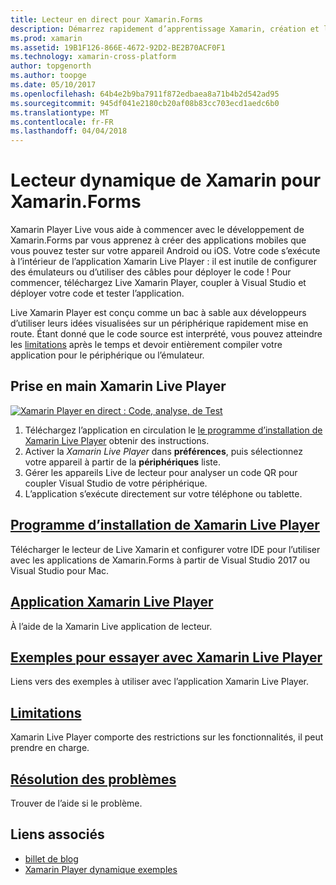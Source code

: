 ```yaml
---
title: Lecteur en direct pour Xamarin.Forms
description: Démarrez rapidement d’apprentissage Xamarin, création et l’exécution des applications sur votre appareil Android ou iOS.
ms.prod: xamarin
ms.assetid: 19B1F126-866E-4672-92D2-BE2B70ACF0F1
ms.technology: xamarin-cross-platform
author: topgenorth
ms.author: toopge
ms.date: 05/10/2017
ms.openlocfilehash: 64b4e2b9ba7911f872edbaea8a71b4b2d542ad95
ms.sourcegitcommit: 945df041e2180cb20af08b83cc703ecd1aedc6b0
ms.translationtype: MT
ms.contentlocale: fr-FR
ms.lasthandoff: 04/04/2018
---
```

# <a name="xamarin-live-player-for-xamarinforms"></a>Lecteur dynamique de Xamarin pour Xamarin.Forms

Xamarin Player Live vous aide à commencer avec le développement de Xamarin.Forms par vous apprenez à créer des applications mobiles que vous pouvez tester sur votre appareil Android ou iOS. Votre code s’exécute à l’intérieur de l’application Xamarin Live Player : il est inutile de configurer des émulateurs ou d’utiliser des câbles pour déployer le code ! Pour commencer, téléchargez Live Xamarin Player, coupler à Visual Studio et déployer votre code et tester l’application. 

Live Xamarin Player est conçu comme un bac à sable aux développeurs d’utiliser leurs idées visualisées sur un périphérique rapidement mise en route. Étant donné que le code source est interprété, vous pouvez atteindre les [limitations](limitations.md) après le temps et devoir entièrement compiler votre application pour le périphérique ou l’émulateur.

## <a name="get-started-with-xamarin-live-player"></a>Prise en main Xamarin Live Player

[![Xamarin Player en direct : Code, analyse, de Test](images/xamarin-live.png)](images/xamarin-live-sml.png#lightbox)

1. Téléchargez l’application en circulation le [le programme d’installation de Xamarin Live Player](install.md) obtenir des instructions.
2. Activer la *Xamarin Live Player* dans **préférences**, puis sélectionnez votre appareil à partir de la **périphériques** liste.
2. Gérer les appareils Live de lecteur pour analyser un code QR pour coupler Visual Studio de votre périphérique.
3. L’application s’exécute directement sur votre téléphone ou tablette.

## <a name="xamarin-live-player-setupinstallmd"></a>[Programme d’installation de Xamarin Live Player](install.md)

Télécharger le lecteur de Live Xamarin et configurer votre IDE pour l’utiliser avec les applications de Xamarin.Forms à partir de Visual Studio 2017 ou Visual Studio pour Mac. 

## <a name="xamarin-live-player-appplayermd"></a>[Application Xamarin Live Player](player.md)

À l’aide de la Xamarin Live application de lecteur.

## <a name="samples-to-try-with-xamarin-live-playersamplesmd"></a>[Exemples pour essayer avec Xamarin Live Player](samples.md)

Liens vers des exemples à utiliser avec l’application Xamarin Live Player.

## <a name="limitationslimitationsmd"></a>[Limitations](limitations.md)

Xamarin Live Player comporte des restrictions sur les fonctionnalités, il peut prendre en charge.

## <a name="troubleshootingtroubleshootingmd"></a>[Résolution des problèmes](troubleshooting.md)

Trouver de l’aide si le problème.


## <a name="related-links"></a>Liens associés

- [billet de blog](https://blog.xamarin.com/live-player/)
- [Xamarin Player dynamique exemples](https://developer.xamarin.com/samples/xamarin-live-player/all/)
